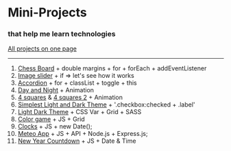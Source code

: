 # Mini-Projects

### that help me learn technologies

[All projects on one page](https://vadim-mini-projects.netlify.app/)

---

1. [Chess Board](https://vadim-mini-projects.netlify.app/chess-board/) + double margins + for + forEach + addEventListener
2. [Image slider](https://vadim-mini-projects.netlify.app/image%20slider/) + if => let's see how it works
3. [Accordion](https://vadim-mini-projects.netlify.app/accordion/) + for + classList + toggle + this
4. [Day and Night](https://vadim-mini-projects.netlify.app/animation%20day%20and%20night/) + Animation
5. [4 squares](https://vadim-mini-projects.netlify.app/4%20squares%20animation/index.html) & [4 squares 2](https://vadim-mini-projects.netlify.app/4%20squares%20animation%202/index.html) + Animation
6. [Simplest Light and Dark Theme](https://vadim-mini-projects.netlify.app/simplest%20light%20and%20dark%20theme/) + '.checkbox:checked + .label'
7. [Light Dark Theme](https://vadim-mini-projects.netlify.app/light%20dark%20theme%20toggle/) + CSS Var + Grid + SASS
8. [Color game](https://vadim-mini-projects.netlify.app/color%20game/) + JS + Grid
9. [Clocks](https://vadim-mini-projects.netlify.app/clocks/) + JS + new Date();
10. [Meteo App]() + JS + API + Node.js + Express.js;
11. [New Year Countdown](https://vadim-mini-projects.netlify.app/new_year_countdown/) + JS + Date & Time
